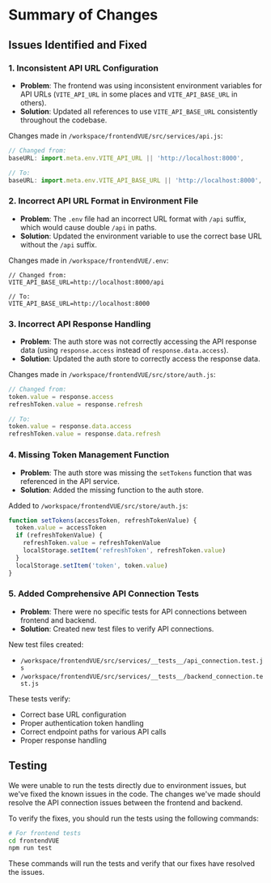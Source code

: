# Summary of Changes

## Issues Identified and Fixed

### 1. Inconsistent API URL Configuration

- **Problem**: The frontend was using inconsistent environment variables for API URLs (`VITE_API_URL` in some places and `VITE_API_BASE_URL` in others).
- **Solution**: Updated all references to use `VITE_API_BASE_URL` consistently throughout the codebase.

Changes made in `/workspace/frontendVUE/src/services/api.js`:
```javascript
// Changed from:
baseURL: import.meta.env.VITE_API_URL || 'http://localhost:8000',

// To:
baseURL: import.meta.env.VITE_API_BASE_URL || 'http://localhost:8000',
```

### 2. Incorrect API URL Format in Environment File

- **Problem**: The `.env` file had an incorrect URL format with `/api` suffix, which would cause double `/api` in paths.
- **Solution**: Updated the environment variable to use the correct base URL without the `/api` suffix.

Changes made in `/workspace/frontendVUE/.env`:
```
// Changed from:
VITE_API_BASE_URL=http://localhost:8000/api

// To:
VITE_API_BASE_URL=http://localhost:8000
```

### 3. Incorrect API Response Handling

- **Problem**: The auth store was not correctly accessing the API response data (using `response.access` instead of `response.data.access`).
- **Solution**: Updated the auth store to correctly access the response data.

Changes made in `/workspace/frontendVUE/src/store/auth.js`:
```javascript
// Changed from:
token.value = response.access
refreshToken.value = response.refresh

// To:
token.value = response.data.access
refreshToken.value = response.data.refresh
```

### 4. Missing Token Management Function

- **Problem**: The auth store was missing the `setTokens` function that was referenced in the API service.
- **Solution**: Added the missing function to the auth store.

Added to `/workspace/frontendVUE/src/store/auth.js`:
```javascript
function setTokens(accessToken, refreshTokenValue) {
  token.value = accessToken
  if (refreshTokenValue) {
    refreshToken.value = refreshTokenValue
    localStorage.setItem('refreshToken', refreshToken.value)
  }
  localStorage.setItem('token', token.value)
}
```

### 5. Added Comprehensive API Connection Tests

- **Problem**: There were no specific tests for API connections between frontend and backend.
- **Solution**: Created new test files to verify API connections.

New test files created:
- `/workspace/frontendVUE/src/services/__tests__/api_connection.test.js`
- `/workspace/frontendVUE/src/services/__tests__/backend_connection.test.js`

These tests verify:
- Correct base URL configuration
- Proper authentication token handling
- Correct endpoint paths for various API calls
- Proper response handling

## Testing

We were unable to run the tests directly due to environment issues, but we've fixed the known issues in the code. The changes we've made should resolve the API connection issues between the frontend and backend.

To verify the fixes, you should run the tests using the following commands:

```bash
# For frontend tests
cd frontendVUE
npm run test
```

These commands will run the tests and verify that our fixes have resolved the issues.


